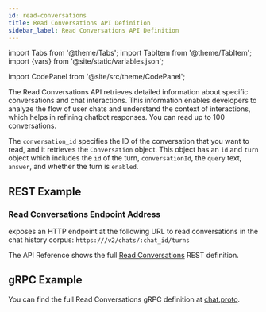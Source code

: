 ```yaml
---
id: read-conversations
title: Read Conversations API Definition
sidebar_label: Read Conversations API Definition
---
```


import Tabs from '@theme/Tabs';
import TabItem from '@theme/TabItem';
import {vars} from '@site/static/variables.json';

import CodePanel from '@site/src/theme/CodePanel';


The Read Conversations API retrieves detailed information about specific
conversations and chat interactions. This information enables developers to
analyze the flow of user chats and understand the context of interactions,
which helps in refining chatbot responses. You can read up to 100
conversations.

The `conversation_id` specifies the ID of the conversation that you want to read,
and it retrieves the `Conversation` object. This object has an `id` and `turn`
object which includes the `id` of the turn, `conversationId`, the `query` text,
`answer`, and whether the turn is `enabled`.

## REST Example

### Read Conversations Endpoint Address

<Config v="names.product"/> exposes an HTTP endpoint at the following URL
to read conversations in the chat history corpus:
<code>https://<Config v="domains.rest.indexing"/>/v2/chats/:chat_id/turns</code>

The API Reference shows the full [Read Conversations](/docs/rest-api/list-chat-turns) REST definition.

## gRPC Example

You can find the full Read Conversations gRPC definition at [chat.proto](https://github.com/vectara/protos/blob/main/chat.proto).
